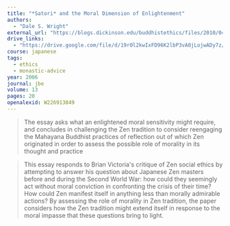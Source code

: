 ```yaml
---
title: "*Satori* and the Moral Dimension of Enlightenment"
authors:
  - "Dale S. Wright"
external_url: "https://blogs.dickinson.edu/buddhistethics/files/2010/04/02_ZSE_Wright.pdf"
drive_links:
  - "https://drive.google.com/file/d/19r0l2kwIxFD96K2lbP3vA0jLojwADy7z/view?usp=drivesdk"
course: japanese
tags:
  - ethics
  - monastic-advice
year: 2006
journal: jbe
volume: 13
pages: 20
openalexid: W226913849
---
```


> The essay asks what an enlightened moral sensitivity might require, and concludes in challenging the Zen tradition to consider reengaging the Mahayana Buddhist practices of reflection out of which Zen originated in order to assess the possible role of morality in its thought and practice

> This essay responds to Brian Victoria's critique of Zen social ethics by attempting to answer his question about Japanese Zen masters before and during the Second World War: how could they seemingly act without moral conviction in confronting the crisis of their time? How could Zen  manifest itself in anything less than morally admirable actions? By assessing the role of morality in Zen tradition, the paper considers how the Zen tradition might extend itself in response to the moral impasse that these questions bring to light.

